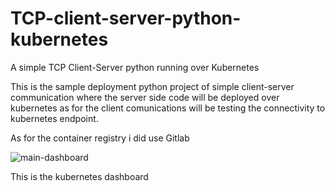 # TCP-client-server-python-kubernetes
A simple TCP Client-Server python running over Kubernetes

This is the sample deployment python project of simple client-server communication where the 
server side code will be deployed over kubernetes as for the client comunications will be testing the 
connectivity to kubernetes endpoint.

As for the container registry i did use Gitlab

![main-dashboard](https://github.com/user-attachments/assets/ff5db8d6-6ab6-438a-bf39-cb8e1808ac95)

This is the kubernetes dashboard


